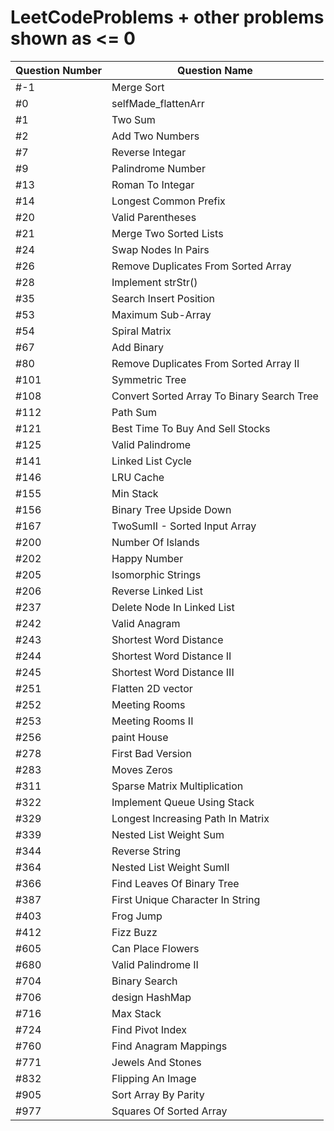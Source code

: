 # LeetCodeProblems + other problems shown as <= 0

| 		Question Number  	|        Question Name   					  |	
| ------------------------- | ------------------------------------------  |
|              #-1          |     Merge Sort     					  	  |
|               #0          |   selfMade_flattenArr    					  |
|               #1          |     Two Sum       					  	  |
|               #2          |     Add Two Numbers      					  |
|               #7          |     Reverse Integar      					  |
|               #9          |     Palindrome Number    					  | 
|               #13         |     Roman To Integar     					  |  
|               #14         |     Longest Common Prefix					  |
|               #20         |     Valid Parentheses    					  |
|               #21         |  Merge Two Sorted Lists  					  |
|               #24         |     Swap Nodes In Pairs	   				  |
|               #26         |  Remove Duplicates From Sorted Array		  |
|               #28         |     Implement strStr()   				  	  |
|               #35         |  Search Insert Position 					  |
|               #53         |     Maximum Sub-Array    					  |
|               #54         |     Spiral Matrix        					  |
|               #67         |     Add Binary			   				  |
|				#80			|  Remove Duplicates From Sorted Array II 	  |
|               #101        |     Symmetric Tree       					  |
|               #108        |  Convert Sorted Array To Binary Search Tree |
|				#112 		|	  Path Sum							      |
|               #121        |  Best Time To Buy And Sell Stocks           |
|				#125		|	  Valid Palindrome						  |
|               #141        |     Linked List Cycle                       |
|               #146        |     LRU Cache 							  |
|               #155        |     Min Stack 							  |
|				#156		|  	  Binary Tree Upside Down				  |
|               #167        |     TwoSumII - Sorted Input Array 		  |
|               #200        |     Number Of Islands 					  |
|               #202        |     Happy Number 							  |
|               #205        |     Isomorphic Strings 					  |
|               #206        |     Reverse Linked List 				      |
|               #237        |     Delete Node In Linked List 			  |
|               #242        |     Valid Anagram 						  |
|               #243        |     Shortest Word Distance  				  |
|               #244        |     Shortest Word Distance II 			  |
|               #245        |     Shortest Word Distance III 			  |
|               #251        |     Flatten 2D vector 					  |
|				#252		|	  Meeting Rooms							  |
|				#253		|	  Meeting Rooms II						  |
|               #256        |     paint House 							  |
|				#278		|	  First Bad Version						  |
|               #283        |     Moves Zeros 							  |
|               #311        |     Sparse Matrix Multiplication 			  |
|               #322        |     Implement Queue Using Stack 			  |
|               #329        |     Longest Increasing Path In Matrix 	  |
|               #339        |     Nested List Weight Sum 				  |
|               #344        |     Reverse String 						  |
|				#364		|	  Nested List Weight SumII 				  |
|				#366		|	  Find Leaves Of Binary Tree			  |
|               #387        |     First Unique Character In String 		  |
|               #403        |     Frog Jump 							  |
|               #412        |     Fizz Buzz 							  |
|				#605		|	  Can Place Flowers						  |
|				#680		|	  Valid Palindrome II 					  |
|               #704        |     Binary Search 						  |
|               #706        |     design HashMap 						  |
|				#716		|	  Max Stack								  |
|               #724        |     Find Pivot Index 						  |
|               #760        |     Find Anagram Mappings 				  |
|               #771        |     Jewels And Stones 					  |
|               #832        |     Flipping An Image 					  |
|               #905        |     Sort Array By Parity 					  |
|               #977        |     Squares Of Sorted Array 				  |
